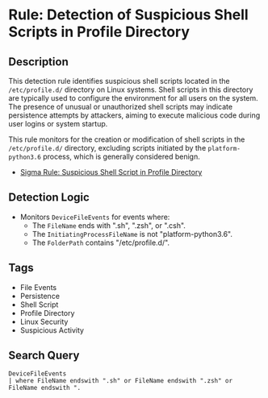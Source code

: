 # Rule: Detection of Suspicious Shell Scripts in Profile Directory

## Description
This detection rule identifies suspicious shell scripts located in the `/etc/profile.d/` directory on Linux systems. Shell scripts in this directory are typically used to configure the environment for all users on the system. The presence of unusual or unauthorized shell scripts may indicate persistence attempts by attackers, aiming to execute malicious code during user logins or system startup.

This rule monitors for the creation or modification of shell scripts in the `/etc/profile.d/` directory, excluding scripts initiated by the `platform-python3.6` process, which is generally considered benign.

- [Sigma Rule: Suspicious Shell Script in Profile Directory](https://github.com/SigmaHQ/sigma/blob/0bb6f0c0d75ae3e1c37f9ab77d68f20cdb32ecd3/rules/linux/file_event/file_event_lnx_susp_shell_script_under_profile_directory.yml)

## Detection Logic
- Monitors `DeviceFileEvents` for events where:
  - The `FileName` ends with ".sh", ".zsh", or ".csh".
  - The `InitiatingProcessFileName` is not "platform-python3.6".
  - The `FolderPath` contains "/etc/profile.d/".

## Tags
- File Events
- Persistence
- Shell Script
- Profile Directory
- Linux Security
- Suspicious Activity

## Search Query
```kql
DeviceFileEvents
| where FileName endswith ".sh" or FileName endswith ".zsh" or FileName endswith ".
